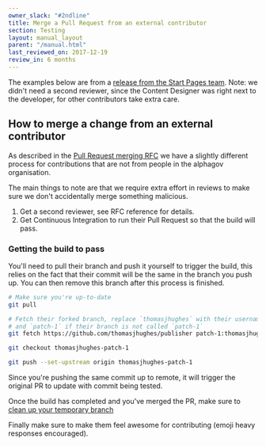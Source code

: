 ```yaml
---
owner_slack: "#2ndline"
title: Merge a Pull Request from an external contributor
section: Testing
layout: manual_layout
parent: "/manual.html"
last_reviewed_on: 2017-12-19
review_in: 6 months
---
```


The examples below are from a [release from the Start Pages team](https://github.com/alphagov/publisher/pull/687).
Note: we didn't need a second reviewer, since the Content Designer was right next to the developer, for other contributors take extra care.

## How to merge a change from an external contributor

As described in the [Pull Request merging RFC](https://github.com/alphagov/govuk-rfcs/blob/2135a4c9363a499a7182e7594d6c4054422e76a1/rfc-052-pull-request-merging-process.md#a-change-from-an-external-contributor) we have a slightly different process for contributions that are not from people in the alphagov organisation.

The main things to note are that we require extra effort in reviews to make sure we don't accidentally merge something malicious.

1. Get a second reviewer, see RFC reference for details.
2. Get Continuous Integration to run their Pull Request so that the build will pass.

### Getting the build to pass

You'll need to pull their branch and push it yourself to trigger the build, this relies on the fact that their commit will be the same in the branch you push up. You can then remove this branch after this process is finished.

```bash
# Make sure you're up-to-date
git pull

# Fetch their forked branch, replace `thomasjhughes` with their username
# and `patch-1` if their branch is not called `patch-1`
git fetch https://github.com/thomasjhughes/publisher patch-1:thomasjhughes-patch-1

git checkout thomasjhughes-patch-1

git push --set-upstream origin thomasjhughes-patch-1
```

Since you're pushing the same commit up to remote, it will trigger the original PR to update with commit being tested.

Once the build has completed and you've merged the PR, make sure to [clean up your temporary branch](https://github.com/alphagov/publisher/branches)

Finally make sure to make them feel awesome for contributing (emoji heavy responses encouraged).
